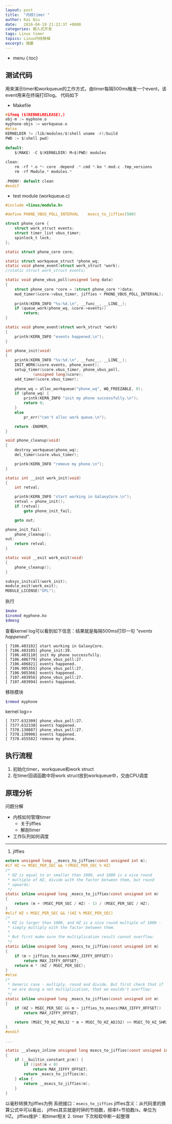 ```yaml
---
layout: post
title:  "内核timer "
author: Kai Qiu
date:   2016-04-19 21:22:37 +0800
categories: 嵌入式开发
tags: Linux timer
topics: Linux内核移植
excerpt: 摘要
---
```


* menu
{:toc}

## 测试代码
用来演示timer和workqueue的工作方式，由timer每隔500ms触发一个event，该event用来在终端打印log。
代码如下

- Makefile

```c
#ifneq ($(KERNELRELEASE),)
obj-m := myphone.o
myphone-objs := workqueue.o
#else
KERNELDIR ?= /lib/modules/$(shell uname -r)/build
PWD := $(shell pwd)
				    
default:
	$(MAKE) -C $(KERNELDIR) M=$(PWD) modules
							  
clean:
	rm -rf *.o *~ core .depend .*.cmd *.ko *.mod.c .tmp_versions
	rm -rf Module.* modules.*
											  
.PHONY: default clean
#endif
```
- test module (workqueue.c)

```c
#include <linux/module.h>

#define PHONE_VBUS_POLL_INTERVAL	msecs_to_jiffies(500)

struct phone_core {
    struct work_struct events;
    struct timer_list vbus_timer;
    spinlock_t lock;
};

static struct phone_core core;

static struct workqueue_struct *phone_wq;
static void phone_event(struct work_struct *work);
//static struct work_struct events;

static void phone_vbus_poll(unsigned long data)
{
	struct phone_core *core = (struct phone_core *)data;
	mod_timer(&core->vbus_timer, jiffies + PHONE_VBUS_POLL_INTERVAL);
	
	printk(KERN_INFO "%s:%d.\n", __func__, __LINE__);
	if (queue_work(phone_wq, &core->events))
		return;
}

static void phone_event(struct work_struct *work)
{
	printk(KERN_INFO "events happened.\n");
}

int phone_init(void)
{
	printk(KERN_INFO "%s:%d.\n", __func__, __LINE__);
	INIT_WORK(&core.events, phone_event);
	setup_timer(&core.vbus_timer, phone_vbus_poll,
		    (unsigned long)&core);
	add_timer(&core.vbus_timer);
	
	phone_wq = alloc_workqueue("phone_wq", WQ_FREEZABLE, 0);
	if (phone_wq) {
		printk(KERN_INFO "init my phone successfully.\n");
		return 0;
	}
	else
		pr_err("can't alloc work queue.\n");

	return -ENOMEM;
}

void phone_cleanup(void)
{
	destroy_workqueue(phone_wq);
	del_timer(&core.vbus_timer);

	printk(KERN_INFO "remove my phone.\n");
}

static int __init work_init(void)
{
	int retval;

	printk(KERN_INFO "start working in GalaxyCore.\n");
	retval = phone_init();
	if (retval)
		goto phone_init_fail;

	goto out;

phone_init_fail:
	phone_cleanup();
out:
	return retval;
}

static void __exit work_exit(void)
{
	phone_cleanup();
}

subsys_initcall(work_init);
module_exit(work_exit);
MODULE_LICENSE("GPL");
```
执行
```sh
$make
$insmod myphone.ko
$dmesg
```
查看kernel log可以看到如下信息：结果就是每隔500ms打印一句 *"events happened"*.

    [ 7106.403102] start working in GalaxyCore.
    [ 7106.403105] phone_init:39.
    [ 7106.403110] init my phone successfully.
    [ 7106.406779] phone_vbus_poll:27.
    [ 7106.406821] events happened.
    [ 7106.905355] phone_vbus_poll:27.
    [ 7106.905366] events happened.
    [ 7107.403956] phone_vbus_poll:27.
    [ 7107.403994] events happened.

移除模块
```sh
$rmmod myphone
```
kernel log>>

    [ 7377.632309] phone_vbus_poll:27.
    [ 7377.632330] events happened.
    [ 7378.130887] phone_vbus_poll:27.
    [ 7378.130906] events happened.
    [ 7378.455502] remove my phone.

## 执行流程
1. 初始化timer，workqueue和work struct
2. 在timer回调函数中将work struct放到workqueue中，交由CPU调度

## 原理分析
问题分解

- 内核如何管理timer
    - 关于jiffies
    - 解剖timer
- 工作队列如何调度


----------


1. jiffies
```c
extern unsigned long __msecs_to_jiffies(const unsigned int m);
#if HZ <= MSEC_PER_SEC && !(MSEC_PER_SEC % HZ)
/*
 * HZ is equal to or smaller than 1000, and 1000 is a nice round
 * multiple of HZ, divide with the factor between them, but round
 * upwards:
 */
static inline unsigned long _msecs_to_jiffies(const unsigned int m)
{
	return (m + (MSEC_PER_SEC / HZ) - 1) / (MSEC_PER_SEC / HZ);
}
#elif HZ > MSEC_PER_SEC && !(HZ % MSEC_PER_SEC)
/*
 * HZ is larger than 1000, and HZ is a nice round multiple of 1000 -
 * simply multiply with the factor between them.
 *
 * But first make sure the multiplication result cannot overflow:
 */
static inline unsigned long _msecs_to_jiffies(const unsigned int m)
{
	if (m > jiffies_to_msecs(MAX_JIFFY_OFFSET))
		return MAX_JIFFY_OFFSET;
	return m * (HZ / MSEC_PER_SEC);
}
#else
/*
 * Generic case - multiply, round and divide. But first check that if
 * we are doing a net multiplication, that we wouldn't overflow:
 */
static inline unsigned long _msecs_to_jiffies(const unsigned int m)
{
	if (HZ > MSEC_PER_SEC && m > jiffies_to_msecs(MAX_JIFFY_OFFSET))
		return MAX_JIFFY_OFFSET;

	return (MSEC_TO_HZ_MUL32 * m + MSEC_TO_HZ_ADJ32) >> MSEC_TO_HZ_SHR32;
}
#endif

...

static __always_inline unsigned long msecs_to_jiffies(const unsigned int m)
{
	if (__builtin_constant_p(m)) {
		if ((int)m < 0)
			return MAX_JIFFY_OFFSET;
		return _msecs_to_jiffies(m);
	} else {
		return __msecs_to_jiffies(m);
	}
}
```
以毫秒转换为jiffies为例
系统接口：`msecs_to_jiffies`
jiffies含义：从代码里的换算公式中可以看出， jiffies其实就是时钟的节拍数，频率f=节拍数/s，单位为HZ。
jiffies维护：和timer相关
2. timer
下次和软中断一起整理
